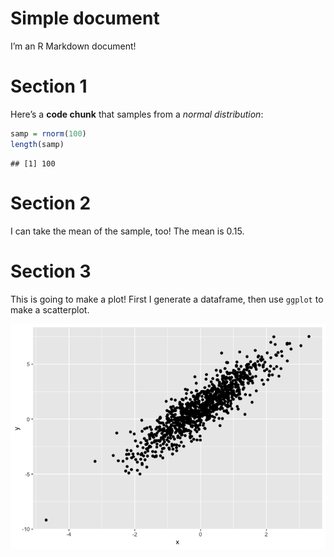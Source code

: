 Simple document
================

I’m an R Markdown document!

# Section 1

Here’s a **code chunk** that samples from a *normal distribution*:

``` r
samp = rnorm(100)
length(samp)
```

    ## [1] 100

# Section 2

I can take the mean of the sample, too! The mean is 0.15.

# Section 3

This is going to make a plot! First I generate a dataframe, then use
`ggplot` to make a scatterplot.

![](template_files/figure-gfm/chunk_scatterplot-1.png)<!-- -->
